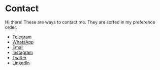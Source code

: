 # Contact

Hi there! These are ways to contact me.
They are sorted in my preference order.

* [Telegram](https://t.me/marcelgarus)
* [WhatsApp](https://wa.me/+4915751770663)
* [Email](mailto:marcel.garus@gmail.com)
* [Instagram](https://instagram.com/marcel.garus)
* [Twitter](https://twitter.com/marcelgarus)
* [LinkedIn](https://www.linkedin.com/in/marcelgarus)
